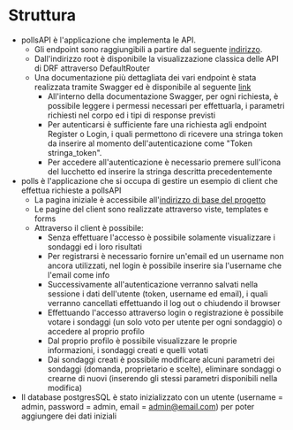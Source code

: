 # Struttura

- pollsAPI è l'applicazione che implementa le API.
    - Gli endpoint sono raggiungibili a partire dal seguente [indirizzo](https://ppmproject-production.up.railway.app/api/).
    - Dall'indirizzo root è disponibile la visualizzazione classica delle API di DRF attraverso DefaultRouter
    - Una documentazione più dettagliata dei vari endpoint è stata realizzata tramite Swagger ed è disponibile al seguente [link](https://ppmproject-production.up.railway.app/swagger/)
        - All'interno della documentazione Swagger, per ogni richiesta, è possibile leggere i permessi necessari per effettuarla, i parametri richiesti nel corpo ed i tipi di response previsti
        - Per autenticarsi è sufficiente fare una richiesta agli endpoint Register o Login, i quali permettono di ricevere una stringa token da inserire al momento dell'autenticazione come "Token stringa_token".
        - Per accedere all'autenticazione è necessario premere sull'icona del lucchetto ed inserire la stringa descritta precedentemente
- polls è l'applicazione che si occupa di gestire un esempio di client che effettua richieste a pollsAPI
    - La pagina iniziale è accessibile all'[indirizzo di base del progetto](https://ppmproject-production.up.railway.app/)
    - Le pagine del client sono realizzate attraverso viste, templates e forms
    - Attraverso il client è possibile:
        - Senza effettuare l'accesso è possibile solamente visualizzare i sondaggi ed i loro risultati
        - Per registrarsi è necessario fornire un'email ed un username non ancora utilizzati, nel login è possibile inserire sia l'username che l'email come info
        - Successivamente all'autenticazione verranno salvati nella sessione i dati dell'utente (token, username ed email), i quali verranno cancellati effettuando il log out o chiudendo il browser
        - Effettuando l'accesso attraverso login o registrazione è possibile votare i sondaggi (un solo voto per utente per ogni sondaggio) o accedere al proprio profilo
        - Dal proprio profilo è possibile visualizzare le proprie informazioni, i sondaggi creati e quelli votati
        - Dai sondaggi creati è possibile modificare alcuni parametri dei sondaggi (domanda, proprietario e scelte), eliminare sondaggi o crearne di nuovi (inserendo gli stessi parametri disponibili nella modifica)
- Il database postgresSQL è stato inizializzato con un utente (username = admin, password = admin, email = admin@email.com) per poter aggiungere dei dati iniziali